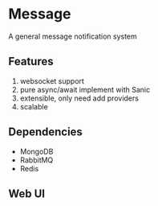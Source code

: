 # Message

A general message notification system

## Features

1. websocket support
2. pure async/await implement with Sanic
3. extensible, only need add providers
4. scalable

## Dependencies

- MongoDB
- RabbitMQ
- Redis


## Web UI